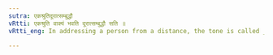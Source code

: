 ```yaml
---
sutra: एकश्रुतिदूरात्सम्बुद्धौ
vRtti: एकश्रुति वाक्यं भवति दूरात्सम्बुद्धौ सति ॥
vRtti_eng: In addressing a person from a distance, the tone is called _Ekasruti_ or monotony.

---
```


